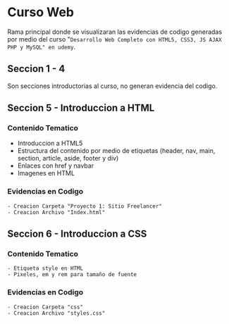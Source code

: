# Curso Web

Rama principal donde se visualizaran las evidencias de codigo generadas por medio del curso "`Desarrollo Web Completo con HTML5, CSS3, JS AJAX PHP y MySQL" en udemy`.

## Seccion 1 - 4

Son secciones introductorias al curso, no generan evidencia del codigo.

## Seccion 5 - Introduccion a HTML

### Contenido Tematico

- Introduccion a HTML5
- Estructura del contenido por medio de etiquetas (header, nav, main, section, article, aside, footer y div)
- Enlaces con href y navbar
- Imagenes en HTML

### Evidencias en Codigo

    - Creacion Carpeta "Proyecto 1: Sitio Freelancer"
    - Creacion Archivo "Index.html"

## Seccion 6 - Introduccion a CSS

### Contenido Tematico

    - Etiqueta style en HTML
    - Pixeles, em y rem para tamaño de fuente

### Evidencias en Codigo

    - Creacion Carpeta "css"
    - Creacion Archivo "styles.css"
